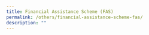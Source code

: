 ```yaml
---
title: Financial Assistance Scheme (FAS)
permalink: /others/financial-assistance-scheme-fas/
description: ""
---
```


